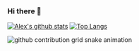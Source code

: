 ### Hi there 👋

<!--
**denkensk/denkensk** is a ✨ _special_ ✨ repository because its `README.md` (this file) appears on your GitHub profile.

Here are some ideas to get you started:

- 🔭 I’m currently working on ...
- 🌱 I’m currently learning ...
- 👯 I’m looking to collaborate on ...
- 🤔 I’m looking for help with ...
- 💬 Ask me about ...
- 📫 How to reach me: ...
- 😄 Pronouns: ...
- ⚡ Fun fact: ...
-->

[![Alex's github stats](https://github-readme-stats.vercel.app/api?username=denkensk&count_private=true&show_icons=true&theme=radical)](https://github.com/cheyang/github-readme-stats)
[![Top Langs](https://github-readme-stats.vercel.app/api/top-langs/?username=denkensk&hide=HTML,Jupyter%20Notebook&layout=compact&count_private=true&show_icons=true&theme=radical)](https://github.com/denkensk/github-readme-stats)

![github contribution grid snake animation](https://raw.githubusercontent.com/Denkensk/Denkensk/output/github-contribution-grid-snake.svg)
